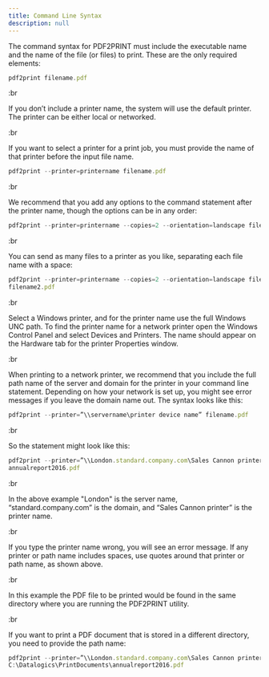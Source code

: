 ```yaml
---
title: Command Line Syntax
description: null
---
```


The command syntax for PDF2PRINT must include the executable name and the name of the file (or files) to print. These are the only required elements:

```js
pdf2print filename.pdf
```

:br

If you don’t include a printer name, the system will use the default printer. The printer can be either local or networked.

:br

If you want to select a printer for a print job, you must provide the name of that printer before the input file name.

```js
pdf2print --printer=printername filename.pdf
```

:br

We recommend that you add any options to the command statement after the printer name, though the options can be in any order:

```js
pdf2print --printer=printername --copies=2 --orientation=landscape filename.pdf
```

:br

You can send as many files to a printer as you like, separating each file name with a space:

```js
pdf2print --printer=printername --copies=2 --orientation=landscape filename1.pdf 
filename2.pdf
```

:br

Select a Windows printer, and for the printer name use the full Windows UNC path. To find the printer name for a network printer open the Windows Control Panel and select Devices and Printers. The name should appear on the Hardware tab for the printer Properties window.

:br

When printing to a network printer, we recommend that you include the full path name of the server and domain for the printer in your command line statement. Depending on how your network is set up, you might see error messages if you leave the domain name out. The syntax looks like this:

```js
pdf2print --printer=”\\servername\printer device name” filename.pdf
```

:br

So the statement might look like this:

```js
pdf2print --printer=”\\London.standard.company.com\Sales Cannon printer” 
annualreport2016.pdf
```

:br

In the above example "London" is the server name, “standard.company.com” is the domain, and “Sales Cannon printer” is the printer name.

:br

If you type the printer name wrong, you will see an error message. If any printer or path name includes spaces, use quotes around that printer or path name, as shown above.

:br

In this example the PDF file to be printed would be found in the same directory where you are running the PDF2PRINT utility.

:br

If you want to print a PDF document that is stored in a different directory, you need to provide the path name:

```js
pdf2print --printer=”\\London.standard.company.com\Sales Cannon printer” 
C:\Datalogics\PrintDocuments\annualreport2016.pdf
```
